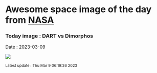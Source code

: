 
# Awesome space image of the day from [NASA](https://api.nasa.gov/)

### Today image : DART vs Dimorphos
Date : 2023-03-09

![](https://apod.nasa.gov/apod/image/2303/pressdracowithspacecraft1_1024.jpg)

<small>Latest update : Thu Mar  9 06:19:26 2023</small>
        